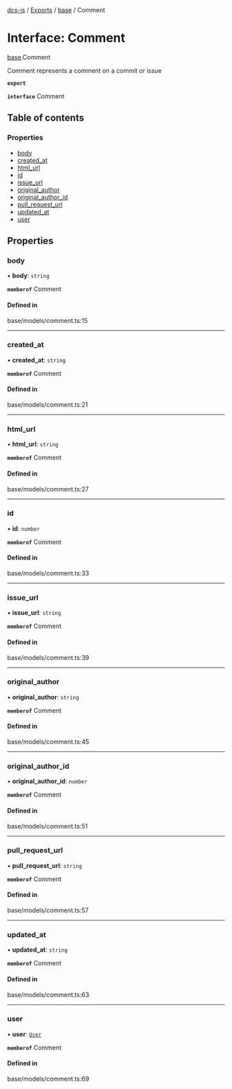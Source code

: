 [dcs-js](../README.md) / [Exports](../modules.md) / [base](../modules/base.md) / Comment

# Interface: Comment

[base](../modules/base.md).Comment

Comment represents a comment on a commit or issue

**`export`**

**`interface`** Comment

## Table of contents

### Properties

- [body](base.Comment.md#body)
- [created\_at](base.Comment.md#created_at)
- [html\_url](base.Comment.md#html_url)
- [id](base.Comment.md#id)
- [issue\_url](base.Comment.md#issue_url)
- [original\_author](base.Comment.md#original_author)
- [original\_author\_id](base.Comment.md#original_author_id)
- [pull\_request\_url](base.Comment.md#pull_request_url)
- [updated\_at](base.Comment.md#updated_at)
- [user](base.Comment.md#user)

## Properties

### <a id="body" name="body"></a> body

• **body**: `string`

**`memberof`** Comment

#### Defined in

base/models/comment.ts:15

___

### <a id="created_at" name="created_at"></a> created\_at

• **created\_at**: `string`

**`memberof`** Comment

#### Defined in

base/models/comment.ts:21

___

### <a id="html_url" name="html_url"></a> html\_url

• **html\_url**: `string`

**`memberof`** Comment

#### Defined in

base/models/comment.ts:27

___

### <a id="id" name="id"></a> id

• **id**: `number`

**`memberof`** Comment

#### Defined in

base/models/comment.ts:33

___

### <a id="issue_url" name="issue_url"></a> issue\_url

• **issue\_url**: `string`

**`memberof`** Comment

#### Defined in

base/models/comment.ts:39

___

### <a id="original_author" name="original_author"></a> original\_author

• **original\_author**: `string`

**`memberof`** Comment

#### Defined in

base/models/comment.ts:45

___

### <a id="original_author_id" name="original_author_id"></a> original\_author\_id

• **original\_author\_id**: `number`

**`memberof`** Comment

#### Defined in

base/models/comment.ts:51

___

### <a id="pull_request_url" name="pull_request_url"></a> pull\_request\_url

• **pull\_request\_url**: `string`

**`memberof`** Comment

#### Defined in

base/models/comment.ts:57

___

### <a id="updated_at" name="updated_at"></a> updated\_at

• **updated\_at**: `string`

**`memberof`** Comment

#### Defined in

base/models/comment.ts:63

___

### <a id="user" name="user"></a> user

• **user**: [`User`](base.User.md)

**`memberof`** Comment

#### Defined in

base/models/comment.ts:69

